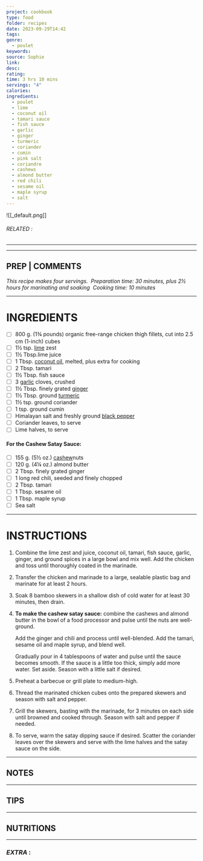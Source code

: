```yaml
---
project: cookbook
type: food
folder: recipes
date: 2023-09-29T14:42
tags: 
genre:
  - poulet
keywords: 
source: Sophie
link: 
desc: 
rating: 
time: 3 hrs 10 mins
servings: "4"
calories: 
ingredients:
  - poulet
  - lime
  - coconut oil
  - tamari sauce
  - fish sauce
  - garlic
  - ginger
  - turmeric
  - coriander
  - cumin
  - pink salt
  - coriandre
  - cashews
  - almond butter
  - red chili
  - sesame oil
  - maple syrup
  - salt
---
```


![[_default.png]]
###### *RELATED* : 
---


---
## PREP | COMMENTS

_This recipe makes four servings._ 
_Preparation time: 30 minutes, plus 2½ hours for marinating and soaking_ 
_Cooking time: 10 minutes_

---
# INGREDIENTS

- [ ] 800 g. (1¾ pounds) organic free-range chicken thigh fillets, cut into 2.5 cm (1-inch) cubes 
- [ ] 1½ tsp. [lime](http://foodfacts.mercola.com/lime.html) zest 
- [ ] 1½ Tbsp.lime juice 
- [ ] 1 Tbsp. [coconut oil](http://articles.mercola.com/sites/articles/archive/2013/11/18/coconut-oil-uses.aspx), melted, plus extra for cooking 
- [ ] 2 Tbsp. tamari
- [ ] 1½ Tbsp. fish sauce
- [ ] 3 [garlic](http://foodfacts.mercola.com/garlic.html) cloves, crushed
- [ ] 1½ Tbsp. finely grated [ginger](http://foodfacts.mercola.com/ginger.html)
- [ ] 1½ Tbsp. ground [turmeric](http://foodfacts.mercola.com/turmeric.html)
- [ ] 1½ tsp. ground coriander
- [ ] 1 tsp. ground cumin 
- [ ] Himalayan salt and freshly ground [black pepper](http://foodfacts.mercola.com/black-pepper.html)
- [ ] Coriander leaves, to serve
- [ ] Lime halves, to serve

#### **For the Cashew Satay Sauce:**
    
- [ ] 155 g. (5½ oz.) [cashew](http://foodfacts.mercola.com/cashews.html)nuts
- [ ] 120 g. (4¼ oz.) almond butter 
- [ ] 2 Tbsp. finely grated ginger
- [ ] 1 long red chili, seeded and finely chopped 
- [ ] 2 Tbsp. tamari 
- [ ] 1 Tbsp. sesame oil
- [ ] 1 Tbsp. maple syrup 
- [ ] Sea salt

---
# INSTRUCTIONS

1. Combine the lime zest and juice, coconut oil, tamari, fish sauce, garlic, ginger, and ground spices in a large bowl and mix well. Add the chicken and toss until thoroughly coated in the marinade.
    
2. Transfer the chicken and marinade to a large, sealable plastic bag and marinate for at least 2 hours. 
    
3. Soak 8 bamboo skewers in a shallow dish of cold water for at least 30 minutes, then drain.
    
4. **To make the cashew satay sauce:** combine the cashews and almond butter in the bowl of a food processor and pulse until the nuts are well-ground.
    
    Add the ginger and chili and process until well-blended. Add the tamari, sesame oil and maple syrup, and blend well. 
    
    Gradually pour in 4 tablespoons of water and pulse until the sauce becomes smooth. If the sauce is a little too thick, simply add more water. Set aside. Season with a little salt if desired. 
    
5. Preheat a barbecue or grill plate to medium-high. 
    
6. Thread the marinated chicken cubes onto the prepared skewers and season with salt and pepper.
    
7. Grill the skewers, basting with the marinade, for 3 minutes on each side until browned and cooked through. Season with salt and pepper if needed. 
    
8. To serve, warm the satay dipping sauce if desired. Scatter the coriander leaves over the skewers and serve with the lime halves and the satay sauce on the side.

---
## NOTES



---
## TIPS



---
## NUTRITIONS



---
### *EXTRA* :



